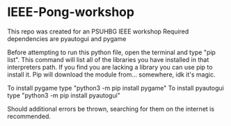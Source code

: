 # IEEE-Pong-workshop

This repo was created for an PSUHBG IEEE workshop
Required dependencies are pyautogui and pygame

Before attempting to run this python file, open the terminal and type "pip list".
This command will list all of the libraries you have installed in that interpreters path.
If you find you are lacking a library you can use pip to install it.
Pip will download the module from... somewhere, idk it's magic.

To install pygame type "python3 -m pip install pygame"
To install pyautogui type "python3 -m pip install pyautogui"

Should additional errors be thrown, searching for them on the internet is recommended.
